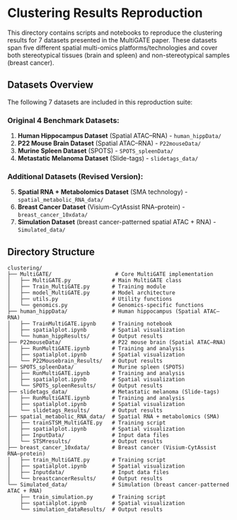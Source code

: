 # Clustering Results Reproduction

This directory contains scripts and notebooks to reproduce the clustering results for 7 datasets presented in the MultiGATE paper. These datasets span five different spatial multi-omics platforms/technologies and cover both stereotypical tissues (brain and spleen) and non-stereotypical samples (breast cancer).

## Datasets Overview

The following 7 datasets are included in this reproduction suite:

### Original 4 Benchmark Datasets:
1. **Human Hippocampus Dataset** (Spatial ATAC–RNA) - `human_hippData/`
2. **P22 Mouse Brain Dataset** (Spatial ATAC–RNA) - `P22mouseData/`
3. **Murine Spleen Dataset** (SPOTS) - `SPOTS_spleenData/`
4. **Metastatic Melanoma Dataset** (Slide-tags) - `slidetags_data/`

### Additional Datasets (Revised Version):
5. **Spatial RNA + Metabolomics Dataset** (SMA technology) - `spatial_metabolic_RNA_data/`
6. **Breast Cancer Dataset** (Visium-CytAssist RNA–protein) - `breast_cancer_10xdata/`
7. **Simulation Dataset** (breast cancer-patterned spatial ATAC + RNA) - `Simulated_data/`

## Directory Structure

```
clustering/
├── MultiGATE/                    # Core MultiGATE implementation
│   ├── MultiGATE.py             # Main MultiGATE class
│   ├── Train_MultiGATE.py       # Training module
│   ├── model_MultiGATE.py       # Model architecture
│   ├── utils.py                 # Utility functions
│   └── genomics.py              # Genomics-specific functions
├── human_hippData/              # Human hippocampus (Spatial ATAC–RNA)
│   ├── TrainMultiGATE.ipynb     # Training notebook
│   ├── spatialplot.ipynb        # Spatial visualization
│   └── human_hippResults/       # Output results
├── P22mouseData/                # P22 mouse brain (Spatial ATAC–RNA)
│   ├── RunMultiGATE.ipynb       # Training and analysis
│   ├── spatialplot.ipynb        # Spatial visualization
│   └── P22Mousebrain_Results/   # Output results
├── SPOTS_spleenData/            # Murine spleen (SPOTS)
│   ├── RunMultiGATE.ipynb       # Training and analysis
│   ├── spatialplot.ipynb        # Spatial visualization
│   └── SPOTS_spleenResults/     # Output results
├── slidetags_data/              # Metastatic melanoma (Slide-tags)
│   ├── RunMultiGATE.ipynb       # Training and analysis
│   ├── spatialplot.ipynb        # Spatial visualization
│   └── slidetags_Results/       # Output results
├── spatial_metabolic_RNA_data/  # Spatial RNA + metabolomics (SMA)
│   ├── trainSTSM_MultiGATE.py   # Training script
│   ├── spatialplot.ipynb        # Spatial visualization
│   ├── InputData/               # Input data files
│   └── STSMresults/             # Output results
├── breast_cancer_10xdata/       # Breast cancer (Visium-CytAssist RNA–protein)
│   ├── train_MultiGATE.py       # Training script
│   ├── spatialplot.ipynb        # Spatial visualization
│   ├── Inputdata/               # Input data files
│   └── breastcancerResults/     # Output results
└── Simulated_data/              # Simulation (breast cancer-patterned ATAC + RNA)
    ├── train_simulation.py      # Training script
    ├── spatialplot.ipynb        # Spatial visualization
    └── simulation_dataResults/  # Output results
```




